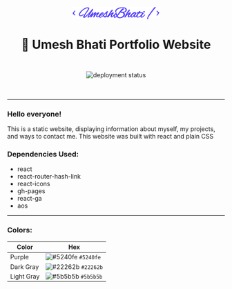 <div align="center">
  <img width="200" alt="personal brand logo" src="public\images\Logo.png"/>
</div>
  
# <p align="center">👋 Umesh Bhati Portfolio Website</div>

<br />

<div align="center">
  <img src="https://app.travis-ci.com/jackparsonss/jackparsonss.github.io.svg?branch=master" alt="deployment status"/>
</div>

<br />
<br />


---

### Hello everyone!

This is a static website, displaying information about myself, my projects, and ways to contact me.
This website was built with react and plain CSS

### Dependencies Used:

- react
- react-router-hash-link
- react-icons
- gh-pages
- react-ga
- aos

---

### Colors:

| Color      | Hex                                                                       |
| ---------- | ------------------------------------------------------------------------- |
| Purple     | ![#5240fe](https://via.placeholder.com/15/5240fe/000000?text=+) `#5240fe` |
| Dark Gray  | ![#22262b](https://via.placeholder.com/15/22262b/000000?text=+) `#22262b` |
| Light Gray | ![#5b5b5b](https://via.placeholder.com/15/5b5b5b/000000?text=+) `#5b5b5b` |
